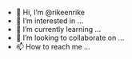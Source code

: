 - 👋 Hi, I’m @rikeenrike
- 👀 I’m interested in ...
- 🌱 I’m currently learning ...
- 💞️ I’m looking to collaborate on ...
- 📫 How to reach me ...

<!---
rikeenrike/rikeenrike is a ✨ special ✨ repository because its `README.md` (this file) appears on your GitHub profile.
You can click the Preview link to take a look at your changes.
--->

